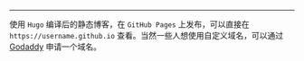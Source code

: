 ---
使用 `Hugo` 编译后的静态博客，在 `GitHub Pages` 上发布，可以直接在 `https://username.github.io` 查看。当然一些人想使用自定义域名，可以通过 [Godaddy](https://sg.godaddy.com/zh) 申请一个域名。

<!--more-->
